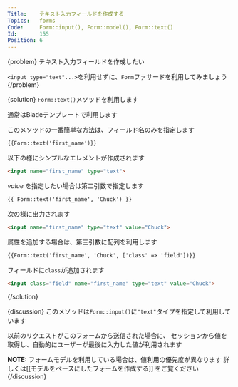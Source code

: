 ```yaml
---
Title:    テキスト入力フィールドを作成する
Topics:   forms
Code:     Form::input(), Form::model(), Form::text()
Id:       155
Position: 6
---
```


{problem}
テキスト入力フィールドを作成したい

`<input type="text"...>`を利用せずに、`Form`ファサードを利用してみましょう
{/problem}

{solution}
`Form::text()`メソッドを利用します

通常はBladeテンプレートで利用します

このメソッドの一番簡単な方法は、フィールド名のみを指定します

```html
{{Form::text('first_name')}}
```

以下の様にシンプルなエレメントが作成されます

```html
<input name="first_name" type="text">
```

_value_ を指定したい場合は第二引数で指定します

```html
{{ Form::text('first_name', 'Chuck') }}
```

次の様に出力されます

```html
<input name="first_name" type="text" value="Chuck">
```

属性を追加する場合は、第三引数に配列を利用します

```html
{{Form::text('first_name', 'Chuck', ['class' => 'field'])}}
```

フィールドに`class`が追加されます

```html
<input class="field" name="first_name" type="text" value="Chuck">
```
{/solution}

{discussion}
このメソッドは`Form::input()`に`"text"`タイプを指定して利用しています

以前のリクエストがこのフォームから送信された場合に、
セッションから値を取得し、自動的にユーザーが最後に入力した値が利用されます

**NOTE:** フォームモデルを利用している場合は、値利用の優先度が異なります
詳しくは[[モデルをベースにしたフォームを作成する]] をご覧ください
{/discussion}
